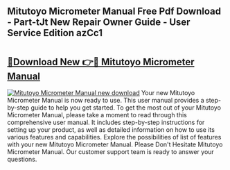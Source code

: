 ## Mitutoyo Micrometer Manual Free Pdf Download - Part-tJt New Repair Owner Guide - User Service Edition azCc1

# <h2><a href="http://cf25281.oget.top/?id=Mitutoyo+Micrometer+Manual">🔗Download New 👉🔴 Mitutoyo Micrometer Manual</a></h2>

[![Mitutoyo Micrometer Manual new download](https://i.imgur.com/5g1atiW.png)](http://cf25281.oget.top/?id=Mitutoyo+Micrometer+Manual)
Your new Mitutoyo Micrometer Manual is now ready to use. This user manual provides a step-by-step guide to help you get started. To get the most out of your Mitutoyo Micrometer Manual, please take a moment to read through this comprehensive user manual. It includes step-by-step instructions for setting up your product, as well as detailed information on how to use its various features and capabilities. Explore the possibilities of list of features with your new Mitutoyo Micrometer Manual. Please Don't Hesitate Mitutoyo Micrometer Manual. Our customer support team is ready to answer your questions.

